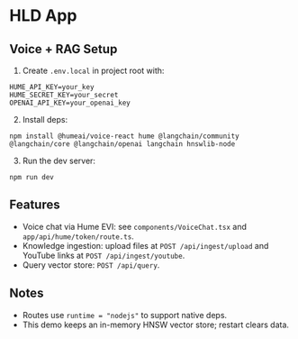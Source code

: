 # HLD App

## Voice + RAG Setup

1. Create `.env.local` in project root with:

```
HUME_API_KEY=your_key
HUME_SECRET_KEY=your_secret
OPENAI_API_KEY=your_openai_key
```

2. Install deps:

```
npm install @humeai/voice-react hume @langchain/community @langchain/core @langchain/openai langchain hnswlib-node
```

3. Run the dev server:

```
npm run dev
```

## Features
- Voice chat via Hume EVI: see `components/VoiceChat.tsx` and `app/api/hume/token/route.ts`.
- Knowledge ingestion: upload files at `POST /api/ingest/upload` and YouTube links at `POST /api/ingest/youtube`.
- Query vector store: `POST /api/query`.

## Notes
- Routes use `runtime = "nodejs"` to support native deps.
- This demo keeps an in-memory HNSW vector store; restart clears data.
